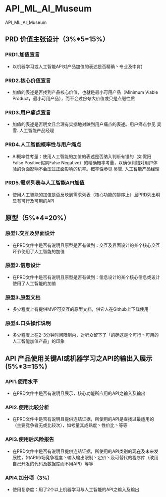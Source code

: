 # API_ML_AI_Museum
API_ML_AI_Museum


## PRD 价值主张设计（3%*5=15%）

### PRD1.加值宣言
- 以机器学习或人工智能API对产品加值的表述是否精确丶专业及中肯)

### PRD2.核心价值宣言
- 加值的表述是否找到产品核心价值，也就是最小可用产品（Minimum Viable Product，最小可用产品），而不会过份夸大价值或只是点缀性质

### PRD3.用户痛点宣言
- 加值的表述是否明文且合理有实据地对映到用户痛点的表述。用户痛点参见 吴雪. 人工智能产品经理

### PRD4.人工智能概率性与用户痛点
- AI概率性考量：使用人工智能的加值的表述是否纳入判断有错的（如假阳False Positive假阴False Negative）的精确概率考量，以确保判错对用户体验的负面影响不会压过正面影响的机率。概率性参见 吴雪. 人工智能产品经理

### PRD5.需求列表与人工智能API加值
- 使用人工智能的加值是否反映到需求列表（核心功能的排序上）且PRD列出明显有可行及可用的API


## 原型（5%*4=20%）

### 原型1.交互及界面设计
- 在PRD文件中是否有说明且原型是否有做到：交互及界面设计的某个核心交互环节使用了人工智能的加值

### 原型2.信息设计
- 在PRD文件中是否有说明且原型是否有做到：信息设计的某个核心信息或设计使用了人工智能的加值

### 原型3.原型文档
- 多少程度上有提供MVP可交互的原型文档，供它人在Github上下载使用

### 原型4.口头操作说明
- 多少程度上在2-3分钟时间限制内，对听众留下了「的确这是个可行丶可用的人工智能加值产品」的印象

## API 产品使用关键AI或机器学习之API的输出入展示 (5%*3=15%)

### API1.使用水平
- 在PRD文件中是否有说明且展示，核心功能所应用的API之输入及输出

### API2.使用比较分析
- 在PRD文件中是否有说明且提供连结证据，所使用的API是查找过最适用的（主要竞争者无或比较次），如考量其成熟度丶性价比丶等等

### API3.使用后风险报告
- 在PRD文件中是否有说明且提供连结证据，所使用的API类别的现在及未来发展性，如API市场竞争程度丶输入输出限制丶定价丶及可替代的程序库（改用自己开发的代码及数据库而不用API）等等

### API4.加分项（3%）
- 使用复杂度：用了2个以上机器学习与人工智能的API之输入及输出


